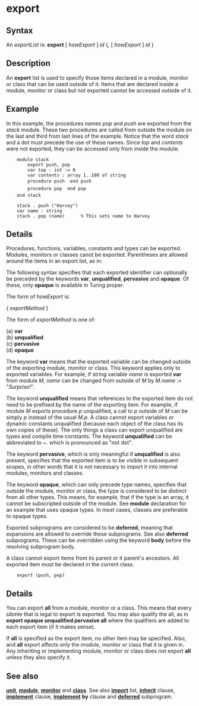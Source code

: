 
# export

## Syntax
An _exportList_ is:   **export** [ _howExport_ ] _id_  {, [ _howExport_ ] _id_ }

## Description
An **export** list is used to specify those items declared in a module, monitor or class that can be used outside of it. Items that are declared inside a module, monitor or class but not exported cannot be accessed outside of it.


## Example
In this example, the procedures names _pop_ and _push_ are exported from the _stack_ module. These two procedures are called from outside the module on the last and third from last lines of the example. Notice that the word _stack_ and a dot must precede the use of these names. Since _top_ and _contents_ were not exported, they can be accessed only from inside the module.

        module stack
            export push, pop
            var top : int := 0
            var contents : array 1..100 of string
            procedure push  end push
            procedure pop  end pop
        end stack
        
        stack . push ("Harvey")
        var name : string
        stack . pop (name)      % This sets name to Harvey
## Details
Procedures, functions, variables, constants and types can be exported. Modules, monitors or classes canot be exported. Parentheses are allowed around the items in an export list, as in:

The following syntax specifies that each exported identifier can optionally be preceded by the keywords **var**, **unqualified**, **pervasive** and **opaque**. Of these, only **opaque** is available in Turing proper.

The form of _howExport_ is:


{ _exportMethod_ }  


The form of _exportMethod_ is one of:


(a)   **var**  
(b)   **unqualified**  
(c)   **pervasive**  
(d)   **opaque**  


The keyword **var** means that the exported variable can be changed outside of the exporting module, monitor or class. This keyword applies only to exported variables. For example, if string variable _name_ is exported **var** from module _M_, _name_ can be changed from outside of _M_ by _M.name_ := "_Surprise!_".

The keyword **unqualified** means that references to the exported item do not need to be prefixed by the name of the exporting item. For example, if module _M_ exports procedure _p_ unqualified, a call to _p_ outside of _M_ can be simply _p_ instead of the usual _M.p_. A class cannot export variables or dynamic constants unqualified (because each object of the class has its own copies of these). The only things a class can export unqualified are types and compile time constants. The keyword **unqualified** can be abbreviated to ~. which is pronounced as "not dot".

The keyword **pervasive**, which is only meaningful if **unqualified** is also present, specifies that the exported item is to be visible in subsequent scopes, in other words that it is not necessary to import it into internal modules, monitors and classes.

The keyword **opaque**, which can only precede type names, specifies that outside the module, monitor or class, the type is considered to be distinct from all other types. This means, for example, that if the type is an array, it cannot be subscripted outside of the module. See **module** declaration for an example that uses opaque types. In most cases, classes are preferable to opaque types.

Exported subprograms are considered to be **deferred**, meaning that expansions are allowed to override these subprograms. See also **deferred** subprograms. These can be overridden using the keyword **body** before the resolving subprogram body.

A class cannot export items from its parent or it parent's ancestors. All exported item must be declared in the current class.

        export (push, pop)
## Details
You can export **all** from a module, monitor or a class. This means that every sibmle that is legal to export is exported. You may also qualify the all, as in **export opaque unqualified pervasive all** where the qualifiers are added to each export item (if it makes sense).

If **all** is specified as the export item, no other item may be specified. Also, and **all** export affects only the module, monitor or class that it is given in. Any inheriting or implementing module, monitor or class does not export **all** unless they also specify it.


## See also
**[unit](unit.html)**, **[module](module.html)**, **[monitor](monitor.html)** and **[class](class.html)**. See also **[import](import.html)** list, **[inherit](inherit.html)** clause, **[implement](implement.html)** clause, **[implement](implement.html)** **by** clause and **[deferred](deferred.html)** subprogram.

